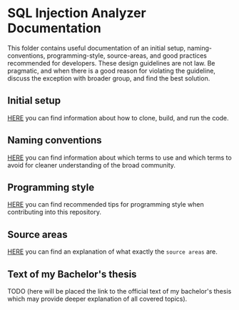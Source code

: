 # SQL Injection Analyzer Documentation
This folder contains useful documentation of an initial setup, naming-conventions, programming-style, source-areas, and good practices recommended for developers.
These design guidelines are not law. Be pragmatic, and when there is a good reason for violating the guideline, discuss the exception with broader group, and find the best solution.

## Initial setup
[HERE](initial-setup.md) you can find information about how to clone, build, and run the code.
## Naming conventions
[HERE](naming-conventions.md) you can find information about which terms to use and which terms to avoid for cleaner understanding of the broad community.
## Programming style
[HERE](programming-style.md) you can find recommended tips for programming style when contributing into this repository.
## Source areas
[HERE](source-areas.md) you can find an explanation of what exactly the `source areas` are.
## Text of my Bachelor's thesis
TODO (here will be placed the link to the official text of my bachelor's thesis which may provide deeper explanation of all covered topics).